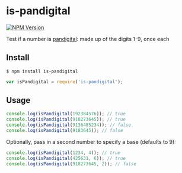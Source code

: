 # is-pandigital

[![NPM Version](https://img.shields.io/npm/v/is-pandigital.svg)](https://www.npmjs.com/package/is-pandigital)

Test if a number is [pandigital](https://en.wikipedia.org/wiki/Pandigital_number): made up of the digits 1-9, once each

## Install

```
$ npm install is-pandigital
```

```js
var isPandigital = require('is-pandigital');
```

## Usage

```js
console.log(isPandigital(192384576)); // true
console.log(isPandigital(918273645)); // true
console.log(isPandigital(9136485234)); // false
console.log(isPandigital(9183645)); // false
```

Optionally, pass in a second number to specify a base (defaults to 9):

```js
console.log(isPandigital(1234, 4)); // true
console.log(isPandigital(425631, 6)); // true
console.log(isPandigital(918273645, 2)); // false
```
